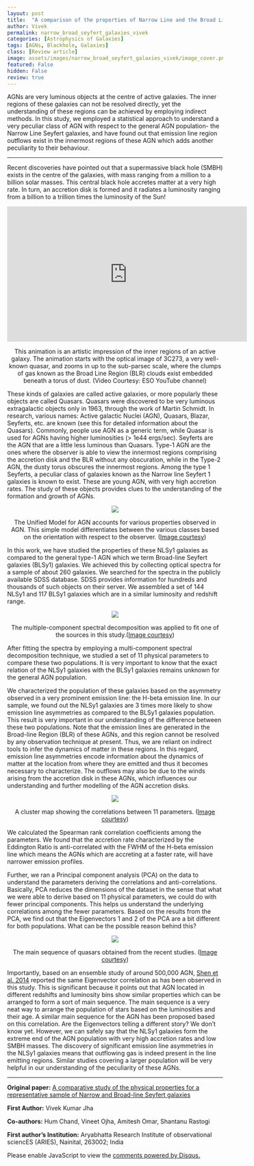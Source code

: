 ```yaml
---
layout: post
title:  "A comparison of the properties of Narrow Line and the Broad Line Seyfert galaxies"
author: Vivek
permalink: narrow_broad_seyfert_galaxies_vivek
categories: [Astrophysics of Galaxies]
tags: [AGNs, Blackhole, Galaxies]
class: [Review article]
image: assets/images/narrow_broad_seyfert_galaxies_vivek/image_cover.png
featured: False
hidden: False
review: true
---
```

>
 AGNs are very luminous objects at the centre of active galaxies. The inner regions of these galaxies can not be resolved directly, yet the understanding of these regions can be achieved by employing indirect methods. In this study, we employed a statistical approach to understand a very peculiar class of AGN with respect to the general AGN population- the Narrow Line Seyfert galaxies, and have found out that emission line region outflows exist in the innermost regions of these AGN which adds another peculiarity to their behaviour.
>
---

Recent discoveries have pointed out that a supermassive black hole (SMBH) exists in the centre of the galaxies, with mass ranging from a million to a billion solar masses. This central black hole accretes matter at a very high rate. In turn, an accretion disk is formed and it radiates a luminosity ranging from a billion to a trillion times the luminosity of the Sun!

<p align="center">
<iframe width="560" height="315" src="https://www.youtube.com/embed/FPF1X13wbDI" title="YouTube video player" frameborder="0" allow="accelerometer; autoplay; clipboard-write; encrypted-media; gyroscope; picture-in-picture; web-share" allowfullscreen></iframe>
</p>

<p align = "center">
This animation is an artistic impression of the inner regions of an active galaxy. The animation starts with the optical image of 3C273, a very well-known quasar, and zooms in up to the sub-parsec scale, where the clumps of gas known as the Broad Line Region (BLR) clouds exist embedded beneath a torus of dust. (Video Courtesy: ESO YouTube channel)
</p>

These kinds of galaxies are called active galaxies, or more popularly these objects are called Quasars. Quasars were discovered to be very luminous extragalactic objects only in 1963, through the work of Martin Schmidt. In research, various names: Active galactic Nuclei (AGN), Quasars, Blazar, Seyferts, etc. are known (see this for detailed information about the Quasars). Commonly, people use AGN as a generic term, while Quasar is used for AGNs having higher luminosities (> 1e44 ergs/sec). Seyferts are the AGN that are a little less luminous than Quasars. Type-1 AGN are the ones where the observer is able to view the innermost regions comprising the accretion disk and the BLR without any obscuration, while in the Type-2 AGN, the dusty torus obscures the innermost regions. 
Among the type 1 Seyferts, a peculiar class of galaxies known as the Narrow line Seyfert 1 galaxies is known to exist. These are young AGN, with very high accretion rates. The study of these objects provides clues to the understanding of the formation and growth of AGNs.

<p align="center">
  <img src="../assets/images/narrow_broad_seyfert_galaxies_vivek/image1.png">
</p>
<p align = "center">
The Unified Model for AGN accounts for various properties observed in AGN. This simple model differentiates between the various classes based on the orientation with respect to the observer. (<a href="https://fermi.gsfc.nasa.gov/science/eteu/agn/" target="_blank">Image courtesy</a>)
</p>

In this work, we have studied the properties of these NLSy1 galaxies as compared to the general type-1 AGN which we term Broad-line Seyfert galaxies (BLSy1) galaxies. We achieved this by collecting optical spectra for a sample of about 260 galaxies. We searched for the spectra in the publicly available SDSS database. SDSS provides information for hundreds and thousands of such objects on their server. We assembled a set of 144 NLSy1 and 117 BLSy1 galaxies which are in a similar luminosity and redshift range.
<p align="center">
  <img src="../assets/images/narrow_broad_seyfert_galaxies_vivek/image2.png">
</p>
<p align = "center">
The multiple-component spectral decomposition was applied to fit one of the sources in this study.(<a href="https://arxiv.org/abs/2112.09150" target="_blank">Image courtesy</a>)
</p>

After fitting the spectra by employing a multi-component spectral decomposition technique, we studied a set of 11 physical parameters to compare these two populations. It is very important to know that the exact relation of the NLSy1 galaxies with the BLSy1 galaxies remains unknown for the general AGN population.

We characterized the population of these galaxies based on the asymmetry observed in a very prominent emission line: the H-beta emission line. In our sample, we found out the NLSy1 galaxies are 3 times more likely to show emission line asymmetries as compared to the BLSy1 galaxies population. This result is very important in our understanding of the difference between these two populations. Note that the emission lines are generated in the Broad-line Region (BLR) of these AGNs, and this region cannot be resolved by any observation technique at present. Thus, we are reliant on indirect tools to infer the dynamics of matter in these regions. In this regard, emission line asymmetries encode information about the dynamics of matter at the location from where they are emitted and thus it becomes necessary to characterize. The outflows may also be due to the winds arising from the accretion disk in these AGNs, which influences our understanding and further modelling of the AGN accretion disks.
<p align="center">
  <img src="../assets/images/narrow_broad_seyfert_galaxies_vivek/image3.png">
</p>
<p align = "center">
A cluster map showing the correlations between 11 parameters.  (<a href="https://arxiv.org/abs/2112.09150" target="_blank">Image courtesy</a>) 
</p>
We calculated the Spearman rank correlation coefficients among the parameters. We found that the accretion rate characterized by the Eddington Ratio is anti-correlated with the FWHM of the H-beta emission line which means the AGNs which are accreting at a faster rate, will have narrower emission profiles.

Further, we ran a Principal component analysis (PCA) on the data to understand the parameters deriving the correlations and anti-correlations. Basically, PCA reduces the dimensions of the dataset in the sense that what we were able to derive based on 11 physical parameters, we could do with fewer principal components. This helps us understand the underlying correlations among the fewer parameters. Based on the results from the PCA, we find out that the Eigenvectors 1 and 2 of the PCA are a bit different for both populations. What can be the possible reason behind this?
<p align="center">
  <img src="../assets/images/narrow_broad_seyfert_galaxies_vivek/image4.jpg">
</p>
<p align = "center">
The main sequence of quasars obtained from the recent studies. (<a href="https://www.frontiersin.org/articles/10.3389/fspas.2018.00006/full" target="_blank">Image courtesy</a>) 
</p>

Importantly, based on an ensemble study of around 500,000 AGN, <a href="https://www.nature.com/articles/nature13712" target="_blank">Shen et al. 2014</a>  reported the same Eigenvector correlation as has been observed in this study. This is significant because it points out that AGN located in different redshifts and luminosity bins show similar properties which can be arranged to form a sort of main sequence. The main sequence is a very neat way to arrange the population of stars based on the luminosities and their age. A similar main sequence for the AGN has been proposed based on this correlation.
Are the Eigenvectors telling a different story? We don’t know yet. However, we can safely say that the NLSy1 galaxies form the extreme end of the AGN population with very high accretion rates and low SMBH masses. The discovery of significant emission line asymmetries in the NLSy1 galaxies means that outflowing gas is indeed present in the line emitting regions. Similar studies covering a larger population will be very helpful in our understanding of the peculiarity of these AGNs.

---

**Original paper:**
<a href="https://ui.adsabs.harvard.edu/abs/2022MNRAS.510.4379J/abstract" target="_blank">A comparative study of the physical properties for a representative sample of Narrow and Broad-line Seyfert galaxies</a>

**First Author:** Vivek Kumar Jha

**Co-authors:** Hum Chand, Vineet Ojha, Amitesh Omar, Shantanu Rastogi

**First author’s Institution:** Aryabhatta Research Institute of observational sciencES (ARIES), Nainital, 263002; India


<div id="disqus_thread"></div>
<script>
    /**
    *  RECOMMENDED CONFIGURATION VARIABLES: EDIT AND UNCOMMENT THE SECTION BELOW TO INSERT DYNAMIC VALUES FROM YOUR PLATFORM OR CMS.
    *  LEARN WHY DEFINING THESE VARIABLES IS IMPORTANT: https://disqus.com/admin/universalcode/#configuration-variables    */
    /*
    var disqus_config = function () {
    this.page.url = PAGE_URL;  // Replace PAGE_URL with your page's canonical URL variable
    this.page.identifier = PAGE_IDENTIFIER; // Replace PAGE_IDENTIFIER with your page's unique identifier variable
    };
    */
    (function() { // DON'T EDIT BELOW THIS LINE
    var d = document, s = d.createElement('script');
    s.src = 'https://cosmicvarta-in.disqus.com/embed.js';
    s.setAttribute('data-timestamp', +new Date());
    (d.head || d.body).appendChild(s);
    })();
</script>
<noscript>Please enable JavaScript to view the <a href="https://disqus.com/?ref_noscript">comments powered by Disqus.</a></noscript>
